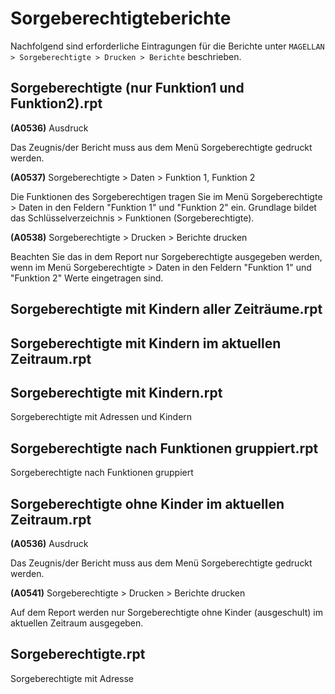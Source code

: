 
# Sorgeberechtigteberichte

Nachfolgend sind erforderliche Eintragungen für die Berichte unter `MAGELLAN > Sorgeberechtigte > Drucken > Berichte` beschrieben.

## Sorgeberechtigte (nur Funktion1 und Funktion2).rpt

**(A0536)** Ausdruck

Das Zeugnis/der Bericht muss aus dem Menü Sorgeberechtigte gedruckt werden.

**(A0537)** Sorgeberechtigte > Daten > Funktion 1, Funktion 2

Die Funktionen des Sorgeberechtigen tragen Sie im Menü Sorgeberechtigte > Daten in den Feldern "Funktion 1" und "Funktion 2" ein. Grundlage bildet das Schlüsselverzeichnis > Funktionen (Sorgeberechtigte).

**(A0538)** Sorgeberechtigte > Drucken > Berichte drucken

Beachten Sie das in dem Report nur Sorgeberechtigte ausgegeben werden, wenn im Menü Sorgeberechtigte > Daten in den Feldern "Funktion 1" und "Funktion 2" Werte eingetragen sind.

## Sorgeberechtigte mit Kindern aller Zeiträume.rpt

## Sorgeberechtigte mit Kindern im aktuellen Zeitraum.rpt

## Sorgeberechtigte mit Kindern.rpt

Sorgeberechtigte mit Adressen und Kindern

## Sorgeberechtigte nach Funktionen gruppiert.rpt

Sorgeberechtigte nach Funktionen gruppiert

## Sorgeberechtigte ohne Kinder im aktuellen Zeitraum.rpt

**(A0536)** Ausdruck

Das Zeugnis/der Bericht muss aus dem Menü Sorgeberechtigte gedruckt werden.

**(A0541)** Sorgeberechtigte > Drucken > Berichte drucken

Auf dem Report werden nur Sorgeberechtigte ohne Kinder (ausgeschult) im aktuellen Zeitraum ausgegeben.

## Sorgeberechtigte.rpt

Sorgeberechtigte mit Adresse

